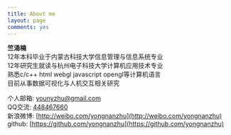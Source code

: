 ```yaml
---
title: About me
layout: page
comments: yes
---
```

  
__竺涌楠__  
12年本科毕业于内蒙古科技大学信息管理与信息系统专业  
12年研究生就读与杭州电子科技大学计算机应用技术专业  
熟悉c/c++ html webgl javascript opengl等计算机语言       
目前从事数据可视化与人机交互相关研究       

个人邮箱: younyzhu@gmail.com  
QQ交流: [448467660](http://wpa.qq.com/msgrd?V=1&Uin=448467660)  
新浪微博: [http://weibo.com/yongnanzhu](http://weibo.com/yongnanzhu)        
github: [https://github.com/yongnanzhu](https://github.com/yongnanzhu)      

